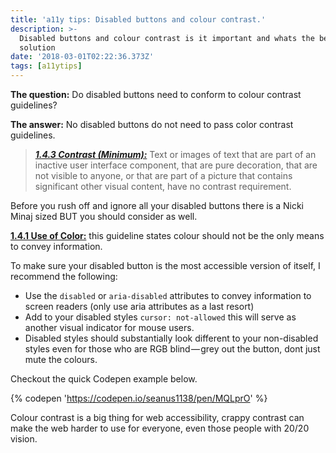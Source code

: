 ```yaml
---
title: 'a11y tips: Disabled buttons and colour contrast.'
description: >-
  Disabled buttons and colour contrast is it important and whats the best
  solution
date: '2018-03-01T02:22:36.373Z'
tags: [a11ytips]
---
```


**The question:** Do disabled buttons need to conform to colour contrast guidelines?

**The answer:** No disabled buttons do not need to pass color contrast guidelines.

> [**_1.4.3 Contrast (Minimum):_**](https://www.w3.org/TR/UNDERSTANDING-WCAG20/visual-audio-contrast-contrast.html) Text or images of text that are part of an inactive user interface component, that are pure decoration, that are not visible to anyone, or that are part of a picture that contains significant other visual content, have no contrast requirement.

Before you rush off and ignore all your disabled buttons there is a Nicki Minaj sized BUT you should consider as well.

[**1.4.1 Use of Color:**](https://www.w3.org/TR/UNDERSTANDING-WCAG20/visual-audio-contrast-without-color.html) this guideline states colour should not be the only means to convey information.

To make sure your disabled button is the most accessible version of itself, I recommend the following:

*   Use the `disabled` or `aria-disabled` attributes to convey information to screen readers (only use aria attributes as a last resort)
*   Add to your disabled styles `cursor: not-allowed` this will serve as another visual indicator for mouse users.
*   Disabled styles should substantially look different to your non-disabled styles even for those who are RGB blind — grey out the button, dont just mute the colours.

Checkout the quick Codepen example below.

{% codepen 'https://codepen.io/seanus1138/pen/MQLprO' %}

Colour contrast is a big thing for web accessibility, crappy contrast can make the web harder to use for everyone, even those people with 20/20 vision.
